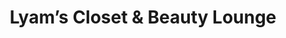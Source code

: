 ---
title: "Lyam’s Closet & Beauty Lounge"
url: /davao-city/lyams-closet-and-beauty-lounge/
shop: beauty
---